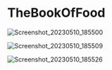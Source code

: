 # TheBookOfFood

![Screenshot_20230510_185500](https://github.com/TolgaKmbl/TheBookOfFood/assets/61317042/565c7094-b93d-461b-837b-2a809d8a10be)

![Screenshot_20230510_185509](https://github.com/TolgaKmbl/TheBookOfFood/assets/61317042/e1e310b2-0f1f-4bad-b697-0356f175d0f3)

![Screenshot_20230510_185526](https://github.com/TolgaKmbl/TheBookOfFood/assets/61317042/2ef66bd5-e973-4bcd-859a-a64f263e0b42)
